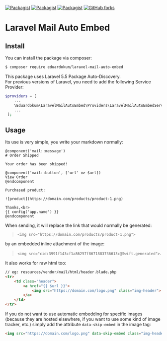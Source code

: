 [![Packagist](https://img.shields.io/packagist/v/eduardokum/laravel-mail-auto-embed.svg?style=flat-square)](https://github.com/eduardokum/laravel-mail-auto-embed)
[![Packagist](https://img.shields.io/packagist/dt/eduardokum/laravel-mail-auto-embed.svg?style=flat-square)](https://github.com/eduardokum/laravel-mail-auto-embed)
[![Packagist](https://img.shields.io/packagist/l/eduardokum/laravel-mail-auto-embed.svg?style=flat-square)](https://github.com/eduardokum/laravel-mail-auto-embed)
[![GitHub forks](https://img.shields.io/github/forks/eduardokum/laravel-mail-auto-embed.svg?style=social&label=Fork)](https://github.com/eduardokum/laravel-mail-auto-embed)

# Laravel Mail Auto Embed


## Install

You can install the package via composer:
```bash
$ composer require eduardokum/laravel-mail-auto-embed
```

This package uses Laravel 5.5 Package Auto-Discovery.<br>
For previous versions of Laravel, you need to add the following Service Provider:

```php
$providers = [
    ...
    \Eduardokum\LaravelMailAutoEmbed\Providers\LaravelMailAutoEmbedServiceProvider::class,
    ...
 ];
```


## Usage

Its use is very simple, you write your markdown normally:

```
@component('mail::message')
# Order Shipped

Your order has been shipped!

@component('mail::button', ['url' => $url])
View Order
@endcomponent

Purchased product:

![product](https://domain.com/products/product-1.png)

Thanks,<br>
{{ config('app.name') }}
@endcomponent
```

When sending, it will replace the link that would normally be generated:
> `<img src="https://domain.com/products/product-1.png">` 

by an embedded inline attachment of the image:
> `<img src="cid:3991f143cf1a86257f8671883736613c@Swift.generated">`.

It also works for raw html too:

```html
// eg: resources/vendor/mail/html/header.blade.php
<tr>
    <td class="header">
        <a href="{{ $url }}">
            <img src="https://domain.com/logo.png" class="img-header">
        </a>
    </td>
</tr>
```

If you do not want to use automatic embedding for specific images (because they are hosted elsewhere, if you want to use some kind of image tracker, etc.) 
simply add the attribute `data-skip-embed` in the image tag:

```html
<img src="https://domain.com/logo.png" data-skip-embed class="img-header">
```
